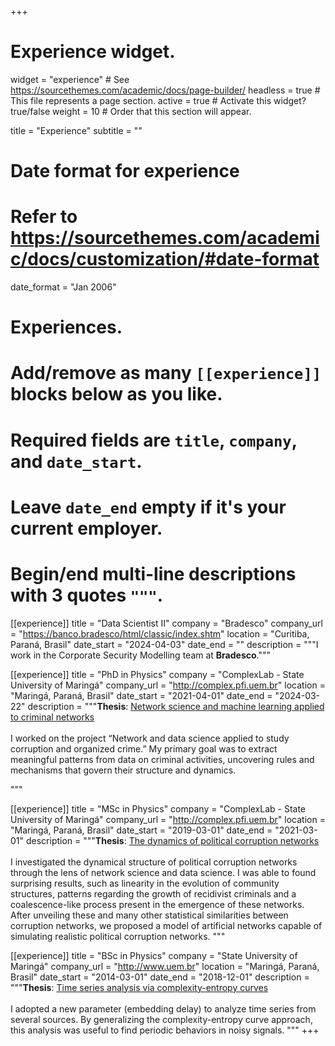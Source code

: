 +++
# Experience widget.
widget = "experience"  # See https://sourcethemes.com/academic/docs/page-builder/
headless = true  # This file represents a page section.
active = true  # Activate this widget? true/false
weight = 10  # Order that this section will appear.

title = "Experience"
subtitle = ""

# Date format for experience
#   Refer to https://sourcethemes.com/academic/docs/customization/#date-format
date_format = "Jan 2006"

# Experiences.
#   Add/remove as many `[[experience]]` blocks below as you like.
#   Required fields are `title`, `company`, and `date_start`.
#   Leave `date_end` empty if it's your current employer.
#   Begin/end multi-line descriptions with 3 quotes `"""`.

[[experience]]
  title = "Data Scientist II"
  company = "Bradesco"
  company_url = "https://banco.bradesco/html/classic/index.shtm"
  location = "Curitiba, Paraná, Brasil"
  date_start = "2024-04-03"
  date_end = ""
  description = """I work in the Corporate Security Modelling team at **Bradesco**."""

[[experience]]
  title = "PhD in Physics"
  company = "ComplexLab - State University of Maringá"
  company_url = "http://complex.pfi.uem.br"
  location = "Maringá, Paraná, Brasil"
  date_start = "2021-04-01"
  date_end = "2024-03-22"
  description = """**Thesis**: [Network science and machine learning applied to criminal networks](https://alvarofrancomartins.com/uploads/tese_de_doutorado.pdf)<br><br> I worked on the project “Network and data science applied to study corruption and organized crime.” My primary goal was to extract meaningful patterns from data on criminal activities, uncovering rules and mechanisms that govern their structure and dynamics.<p>"""

[[experience]]
  title = "MSc in Physics"
  company = "ComplexLab - State University of Maringá"
  company_url = "http://complex.pfi.uem.br"
  location = "Maringá, Paraná, Brasil"
  date_start = "2019-03-01"
  date_end = "2021-03-01"
  description = """**Thesis**: [The dynamics of political corruption networks](https://alvarofrancomartins.com/uploads/dinamica_redes_corrupcao.pdf) <br><br>I investigated the dynamical structure of political corruption networks through the lens of network science and data science. I was able to found surprising results, such as linearity in the evolution of community structures, patterns regarding the growth of recidivist criminals and a coalescence-like process present in the emergence of these networks. After unveiling these and many other statistical similarities between corruption networks, we proposed a model of artificial networks capable of simulating realistic political corruption networks. """

[[experience]]
  title = "BSc in Physics"
  company = "State University of Maringá"
  company_url = "http://www.uem.br"
  location = "Maringá, Paraná, Brasil"
  date_start = "2014-03-01"
  date_end = "2018-12-01"
  description = """**Thesis**: [Time series analysis via complexity-entropy curves](https://alvarofrancomartins.com/uploads/analise_series_temporais.pdf) <br><br>I adopted a new parameter (embedding delay) to analyze time series from several sources. By generalizing the complexity-entropy curve approach, this analysis was useful to find periodic behaviors in noisy signals. """
+++
